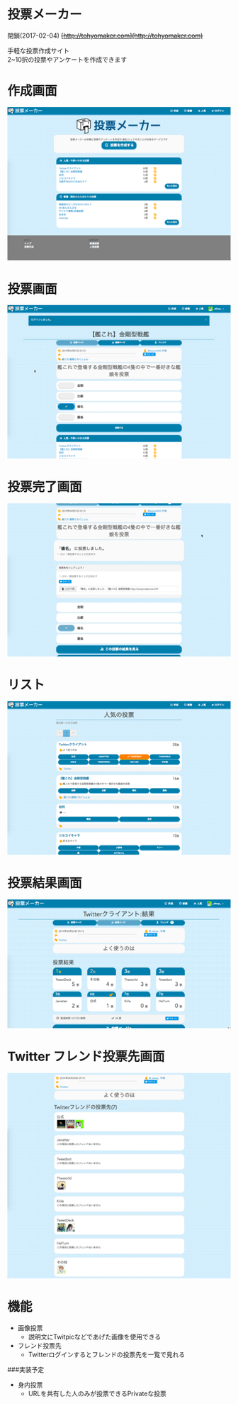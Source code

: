 投票メーカー
===

閉鎖(2017-02-04) ~~[http://tohyomaker.com](http://tohyomaker.com)~~

手軽な投票作成サイト  
2~10択の投票やアンケートを作成できます

# 作成画面
![top.png](https://raw.githubusercontent.com/elzup/tohyomaker.com/master/screen_shot/top.png)

# 投票画面
![thread.png](https://raw.githubusercontent.com/elzup/tohyomaker.com/master/screen_shot/thread.png)

# 投票完了画面
![voted.png](https://raw.githubusercontent.com/elzup/tohyomaker.com/master/screen_shot/voted.png)

# リスト
![list.png](https://raw.githubusercontent.com/elzup/tohyomaker.com/master/screen_shot/list.png)

# 投票結果画面
![result.png](https://raw.githubusercontent.com/elzup/tohyomaker.com/master/screen_shot/result.png)

# Twitter フレンド投票先画面
![friend.png](https://raw.githubusercontent.com/elzup/tohyomaker.com/master/screen_shot/friend.png)


# 機能

* 画像投票
  * 説明文にTwitpicなどであげた画像を使用できる
* フレンド投票先
  * Twitterログインするとフレンドの投票先を一覧で見れる

###実装予定
* 身内投票
  * URLを共有した人のみが投票できるPrivateな投票
